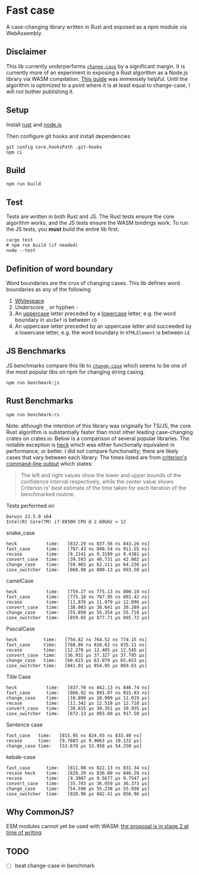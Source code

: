 # Fast case

A case-changing library written in Rust and exposed as a npm module via WebAssembly.

## Disclaimer

This lib currently underperforms [`change-case`](https://www.npmjs.com/package/change-case) by a significant margin. It is currently more of an experiment in exposing a Rust algorithm as a Node.js library via WASM compilation. [This guide](https://rybicki.io/blog/2023/06/27/rust-crate-into-typescript-library.html) was immensely helpful. Until the algorithm is optimized to a point where it is at least equal to change-case, I will not bother publishing it.

## Setup

Install [rust](https://www.rust-lang.org/) and [node.js](https://nodejs.org/en)

Then configure git hooks and install dependencies

```shell
git config core.hooksPath .git-hooks
npm ci
```

## Build

```shell
npm run build
```

## Test

Tests are written in both Rust and JS. The Rust tests ensure the core algorithm works, and the JS tests ensure the WASM bindings work. To run the JS tests, you **must** build the entire lib first.

```shell
cargo test
# npm run build (if needed)
node --test
```

## Definition of word boundary

Word boundaries are the crux of changing cases. This lib defines word boundaries as any of the following

1. [Whitespace](https://doc.rust-lang.org/std/primitive.char.html#method.is_whitespace)
2. Underscore `_` or hyphen `-`
3. An [uppercase](https://doc.rust-lang.org/std/primitive.char.html#method.is_uppercase) letter preceded by a [lowercase](https://doc.rust-lang.org/std/primitive.char.html#method.is_lowercase) letter, e.g. the word boundary in `abcDef` is between `cD`
4. An uppercase letter preceded by an uppercase letter and succeeded by a lowercase letter, e.g. the word boundary in `HTMLElement` is between `LE`

## JS Benchmarks

JS benchmarks compare this lib to [`change-case`](https://www.npmjs.com/package/change-case) which seems to be one of the most popular libs on npm for changing string casing.

```shell
npm run benchmark:js
```

## Rust Benchmarks

```shell
npm run benchmark:rs
```

Note: although the intention of this library was originally for TS/JS, the core Rust algorithm is substantially faster than most other leading case-changing crates on crates.io. Below is a comparison of several popular libraries. The notable exception is [heck](https://crates.io/crates/heck) which was either functionally equivalent in performance, or better. I did not compare functionality; there are likely cases that vary between each library. The times listed are from [criterion's command-line output](https://bheisler.github.io/criterion.rs/book/user_guide/command_line_output.html) which states:

> The left and right values show the lower and upper bounds of the confidence interval respectively, while the center value shows Criterion.rs' best estimate of the time taken for each iteration of the benchmarked routine.

Tests performed on

```
Darwin 22.5.0 x64
Intel(R) Core(TM) i7-8850H CPU @ 2.60GHz × 12
```

snake_case

```
heck           time:   [832.29 ns 837.56 ns 843.26 ns]
fast_case      time:   [787.43 ns 840.54 ns 911.55 ns]
recase         time:   [9.2141 µs 9.3199 µs 9.4381 µs]
convert_case   time:   [39.593 µs 40.731 µs 42.002 µs]
change_case    time:   [59.965 µs 62.111 µs 64.238 µs]
case_switcher  time:   [868.08 µs 880.13 µs 893.50 µs]
```

camelCase

```
heck           time:   [759.27 ns 775.13 ns 800.10 ns]
fast_case      time:   [775.18 ns 787.95 ns 801.42 ns]
recase         time:   [11.876 µs 11.979 µs 12.096 µs]
convert_case   time:   [38.083 µs 38.641 µs 39.289 µs]
change_case    time:   [55.058 µs 55.354 µs 55.718 µs]
case_switcher  time:   [859.65 µs 877.71 µs 895.72 µs]
```

PascalCase

```
heck          time:   [756.82 ns 764.52 ns 774.15 ns]
fast_case     time:   [788.86 ns 810.62 ns 835.11 ns]
recase        time:   [12.278 µs 12.405 µs 12.545 µs]
convert_case  time:   [36.931 µs 37.327 µs 37.795 µs]
change_case   time:   [60.615 µs 63.079 µs 65.653 µs]
case_switcher time:   [841.91 µs 854.95 µs 869.63 µs]
```

Title Case

```
heck           time:   [837.70 ns 842.13 ns 846.74 ns]
fast_case      time:   [866.92 ns 891.07 ns 915.83 ns]
change_case    time:   [10.809 µs 10.909 µs 11.019 µs]
recase         time:   [12.342 µs 12.518 µs 12.718 µs]
convert_case   time:   [38.815 µs 39.351 µs 39.935 µs]
case_switcher  time:   [872.13 µs 893.60 µs 917.50 µs]
```

Sentence case

```
fast_case   time:   [815.95 ns 824.93 ns 833.40 ns]
recase      time:   [9.7883 µs 9.9663 µs 10.132 µs]
change_case time:   [53.678 µs 53.958 µs 54.250 µs]
```

kebab-case

```
fast_case      time:   [811.80 ns 822.13 ns 831.34 ns]
recase heck    time:   [828.29 ns 836.80 ns 846.28 ns]
recase         time:   [9.3987 µs 9.5677 µs 9.7547 µs]
convert_case   time:   [35.783 µs 36.059 µs 36.373 µs]
change_case    time:   [54.596 µs 55.238 µs 55.938 µs]
case_switcher  time:   [828.96 µs 842.41 µs 856.96 µs]
```

## Why CommonJS?

ESM modules cannot yet be used with WASM: [the proposal is in stage 2 at time of writing](https://github.com/WebAssembly/esm-integration/tree/main/proposals/esm-integration)

## TODO

- [ ] beat change-case in benchmark
